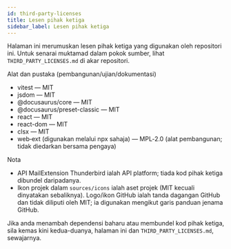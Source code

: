 ```yaml
---
id: third-party-licenses
title: Lesen pihak ketiga
sidebar_label: Lesen pihak ketiga
---
```


Halaman ini merumuskan lesen pihak ketiga yang digunakan oleh repositori ini. Untuk
senarai muktamad dalam pokok sumber, lihat `THIRD_PARTY_LICENSES.md` di
akar repositori.

Alat dan pustaka (pembangunan/ujian/dokumentasi)

- vitest — MIT
- jsdom — MIT
- @docusaurus/core — MIT
- @docusaurus/preset-classic — MIT
- react — MIT
- react-dom — MIT
- clsx — MIT
- web‑ext (digunakan melalui npx sahaja) — MPL‑2.0 (alat pembangunan; tidak diedarkan bersama pengaya)

Nota

- API MailExtension Thunderbird ialah API platform; tiada kod pihak ketiga dibundel daripadanya.
- Ikon projek dalam `sources/icons` ialah aset projek (MIT kecuali dinyatakan sebaliknya). Logo/ikon GitHub ialah tanda dagangan GitHub dan tidak diliputi oleh MIT; ia digunakan mengikut garis panduan jenama GitHub.

Jika anda menambah dependensi baharu atau membundel kod pihak ketiga, sila kemas kini kedua-duanya, halaman ini dan `THIRD_PARTY_LICENSES.md`, sewajarnya.
